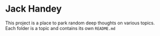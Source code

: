 # Jack Handey

This project is a place to park random deep  thoughts on various topics. Each folder is a topic and contains its own `README.md`
